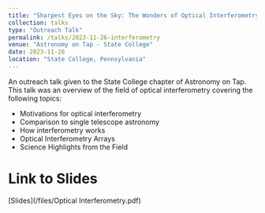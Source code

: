 ```yaml
---
title: "Sharpest Eyes on the Sky: The Wonders of Optical Interferometry"
collection: talks
type: "Outreach Talk"
permalink: /talks/2023-11-26-interferometry
venue: "Astronomy on Tap - State College"
date: 2023-11-26
location: "State College, Pennsylvania"
---
```


An outreach talk given to the State College chapter of Astronomy on Tap. This talk was an overview of the field of optical interferometry covering the following topics:
- Motivations for optical interferometry
- Comparison to single telescope astronomy
- How interferometry works
- Optical Interferometry Arrays
- Science Highlights from the Field

Link to Slides
=====

[Slides](/files/Optical Interferometry.pdf)
